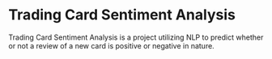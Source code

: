 # Trading Card Sentiment Analysis
Trading Card Sentiment Analysis is a project utilizing NLP to predict whether or not a review of a new card is positive or negative in nature. 
